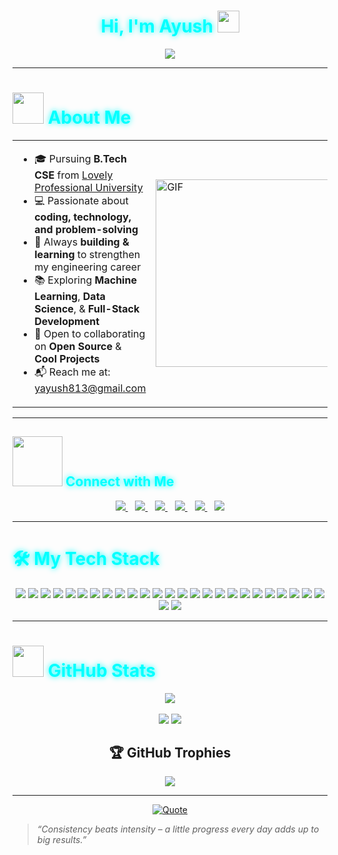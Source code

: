 <div align="center">

<h1 style="color:#00FFFF; text-shadow: 0px 0px 10px #00FFFF;">
<strong>Hi, I'm Ayush <img src="https://media.giphy.com/media/hvRJCLFzcasrR4ia7z/giphy.gif" width="35"></strong>
</h1>

<a href="https://github.com/ayush9922">
 <img src="https://readme-typing-svg.herokuapp.com?font=Fira+Code&color=00FFFF&size=26&center=true&vCenter=true&width=600&height=100&speed=50&pause=200&lines=Software+Developer;Full+Stack+Developer;AI+%26+Data+Enthusiast;Lifelong+Learner;Passionate+about+Coding;Always+Learning+New+Things" />

</a>

</div>

---

<h1 style="color:#00FFFF; text-shadow: 0px 0px 10px #00FFFF;">
<img src="https://github.com/7oSkaaa/7oSkaaa/blob/main/Images/about_me.gif?raw=true" width=50 /> About Me
</h1>

<table>
<tr>
<td>

- 🎓 Pursuing **B.Tech CSE** from [Lovely Professional University](https://www.lpu.in/)  
- 💻 Passionate about **coding, technology, and problem-solving**  
- 🚀 Always **building & learning** to strengthen my engineering career  
- 📚 Exploring **Machine Learning**, **Data Science**, & **Full-Stack Development**  
- 🤝 Open to collaborating on **Open Source** & **Cool Projects**  
- 📬 Reach me at: [yayush813@gmail.com](mailto:yayush813@gmail.com)

</td>
<td>
<img src="https://github.com/7oSkaaa/7oSkaaa/blob/main/Images/Right_Side.gif?raw=true" alt="GIF" width="300">
</td>
</tr>
</table>

---

<h2 style="color:#00FFFF; text-shadow: 0px 0px 10px #00FFFF;">
<img src="https://github.com/7oSkaaa/7oSkaaa/blob/main/Images/Connect-with-me.gif?raw=true" width="80" /> Connect with Me
</h2>

<div align="center">

<a href="mailto:yayush813@gmail.com" target="blank">
  <img src="https://img.shields.io/badge/gmail-%23EA4335.svg?style=plastic&logo=gmail&logoColor=white" />
</a>
&nbsp;&nbsp;
<a href="https://github.com/ayush9922" target="blank">
  <img src="https://img.shields.io/badge/github-%23181717.svg?style=plastic&logo=github&logoColor=white" />
</a>
&nbsp;&nbsp;
<a href="https://www.linkedin.com/in/ayush9922/" target="blank">
  <img src="https://img.shields.io/badge/linkedin-%230A66C2.svg?style=plastic&logo=linkedin&logoColor=white" />
</a>
&nbsp;&nbsp;
<a href="https://stackoverflow.com/users/your-id" target="blank">
  <img src="https://img.shields.io/badge/stackoverflow-%23F48024.svg?style=plastic&logo=stackoverflow&logoColor=white" />
</a>
&nbsp;&nbsp;
<a href="https://www.quora.com/profile/your-quora-username" target="blank">
  <img src="https://img.shields.io/badge/Quora-%23B92B27.svg?style=plastic&logo=quora&logoColor=white" />
</a>
&nbsp;&nbsp;
<a href="https://www.instagram.com/mr._ayush0000/?hl=en" target="blank">
  <img src="https://img.shields.io/badge/Instagram-%23E4405F.svg?style=plastic&logo=instagram&logoColor=white" />
</a>

</div>

---

<h1 style="color:#00FFFF; text-shadow: 0px 0px 10px #00FFFF;">🛠️ My Tech Stack</h1>

<p align="center">
<img src="https://img.shields.io/badge/C-00599C?style=for-the-badge&logo=c&logoColor=white" />
<img src="https://img.shields.io/badge/C++-00599C?style=for-the-badge&logo=cplusplus&logoColor=white" />
<img src="https://img.shields.io/badge/Java-ED8B00?style=for-the-badge&logo=openjdk&logoColor=white" />
<img src="https://img.shields.io/badge/Python-3776AB?style=for-the-badge&logo=python&logoColor=white" />
<img src="https://img.shields.io/badge/JavaScript-F7DF1E?style=for-the-badge&logo=javascript&logoColor=black" />
<img src="https://img.shields.io/badge/HTML5-E34F26?style=for-the-badge&logo=html5&logoColor=white" />
<img src="https://img.shields.io/badge/CSS3-1572B6?style=for-the-badge&logo=css3&logoColor=white" />

<img src="https://img.shields.io/badge/React-20232A?style=for-the-badge&logo=react&logoColor=61DAFB" />
<img src="https://img.shields.io/badge/Node.js-43853D?style=for-the-badge&logo=node.js&logoColor=white" />
<img src="https://img.shields.io/badge/Express.js-000000?style=for-the-badge&logo=express&logoColor=white" />

<img src="https://img.shields.io/badge/MySQL-005C84?style=for-the-badge&logo=mysql&logoColor=white" />
<img src="https://img.shields.io/badge/MongoDB-4EA94B?style=for-the-badge&logo=mongodb&logoColor=white" />

<img src="https://img.shields.io/badge/Numpy-013243?style=for-the-badge&logo=numpy&logoColor=white" />
<img src="https://img.shields.io/badge/Pandas-150458?style=for-the-badge&logo=pandas&logoColor=white" />
<img src="https://img.shields.io/badge/Matplotlib-11557c?style=for-the-badge&logo=plotly&logoColor=white" />
<img src="https://img.shields.io/badge/Scikit--learn-F7931E?style=for-the-badge&logo=scikit-learn&logoColor=white" />
<img src="https://img.shields.io/badge/TensorFlow-FF6F00?style=for-the-badge&logo=tensorflow&logoColor=white" />
<img src="https://img.shields.io/badge/PyTorch-EE4C2C?style=for-the-badge&logo=pytorch&logoColor=white" />

<img src="https://img.shields.io/badge/Git-F05033?style=for-the-badge&logo=git&logoColor=white" />
<img src="https://img.shields.io/badge/GitHub-181717?style=for-the-badge&logo=github&logoColor=white" />
<img src="https://img.shields.io/badge/Docker-2496ED?style=for-the-badge&logo=docker&logoColor=white" />
<img src="https://img.shields.io/badge/Postman-FF6C37?style=for-the-badge&logo=postman&logoColor=white" />
<img src="https://img.shields.io/badge/Linux-FCC624?style=for-the-badge&logo=linux&logoColor=black" />
<img src="https://img.shields.io/badge/VS%20Code-0078d7?style=for-the-badge&logo=visual-studio-code&logoColor=white" />
<img src="https://img.shields.io/badge/Jupyter-F37626?style=for-the-badge&logo=jupyter&logoColor=white" />

<img src="https://img.shields.io/badge/Canva-00C4CC?style=for-the-badge&logo=canva&logoColor=white" />
<img src="https://img.shields.io/badge/Figma-F24E1E?style=for-the-badge&logo=figma&logoColor=white" />
</p>

---

<h1 style="color:#00FFFF; text-shadow: 0px 0px 10px #00FFFF;">
<img src="https://github.com/7oSkaaa/7oSkaaa/blob/main/Images/Statistics.gif?raw=true" width="50" /> GitHub Stats
</h1>

<div align="center">
<img src="https://streak-stats.demolab.com/?user=ayush9922&theme=tokyonight_duo" />
<br><br>
<img src="https://github-readme-stats.vercel.app/api?username=ayush9922&show_icons=true&count_private=true&theme=tokyonight" />
<img src="https://github-readme-stats.vercel.app/api/top-langs/?username=ayush9922&layout=compact&theme=tokyonight" />
</div>

<h2 align="center">🏆 GitHub Trophies</h2>
<div align="center">
<img src="https://github-profile-trophy.vercel.app/?username=ayush9922&theme=tokyonight&margin-w=15&margin-h=15" />
</div>

---

<div align="center">
<a href="https://github.com/piyushsuthar/github-readme-quotes">
  <img src="https://quotes-github-readme.vercel.app/api?type=horizontal&theme=tokyonight&animation=grow_out_in&quoteCategory=programming" alt="Quote">
</a>
</div>

> _“Consistency beats intensity – a little progress every day adds up to big results.”_
